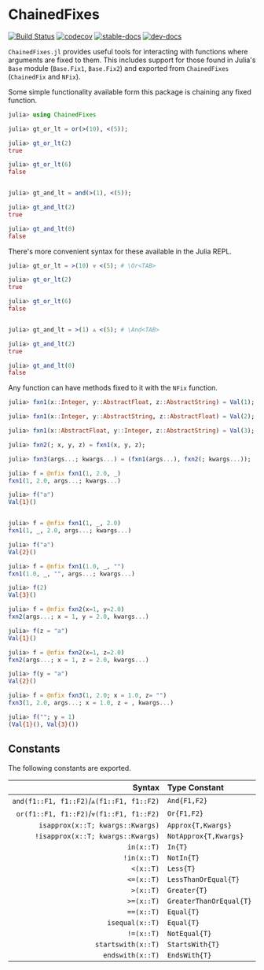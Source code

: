 # ChainedFixes

[![Build Status](https://travis-ci.com/Tokazama/ChainedFixes.jl.svg?branch=master)](https://travis-ci.com/Tokazama/ChainedFixes.jl) [![codecov](https://codecov.io/gh/Tokazama/ChainedFixes.jl/branch/master/graph/badge.svg)](https://codecov.io/gh/Tokazama/ChainedFixes.jl)
[![stable-docs](https://img.shields.io/badge/docs-stable-blue.svg)](https://Tokazama.github.io/ChainedFixes.jl/stable)
[![dev-docs](https://img.shields.io/badge/docs-dev-blue.svg)](https://Tokazama.github.io/ChainedFixes.jl/dev)

`ChainedFixes.jl` provides useful tools for interacting with functions where arguments are fixed to them.
This includes support for those found in Julia's `Base` module (`Base.Fix1`, `Base.Fix2`) and exported from `ChainedFixes` (`ChainedFix` and `NFix`).

Some simple functionality available form this package is chaining any fixed function.
```julia
julia> using ChainedFixes

julia> gt_or_lt = or(>(10), <(5));

julia> gt_or_lt(2)
true

julia> gt_or_lt(6)
false


julia> gt_and_lt = and(>(1), <(5));

julia> gt_and_lt(2)
true

julia> gt_and_lt(0)
false
```

There's more convenient syntax for these available in the Julia REPL.
```julia
julia> gt_or_lt = >(10) ⩔ <(5); # \Or<TAB>

julia> gt_or_lt(2)
true

julia> gt_or_lt(6)
false


julia> gt_and_lt = >(1) ⩓ <(5); # \And<TAB>

julia> gt_and_lt(2)
true

julia> gt_and_lt(0)
false
```

Any function can have methods fixed to it with the `NFix` function.

```julia
julia> fxn1(x::Integer, y::AbstractFloat, z::AbstractString) = Val(1);

julia> fxn1(x::Integer, y::AbstractString, z::AbstractFloat) = Val(2);

julia> fxn1(x::AbstractFloat, y::Integer, z::AbstractString) = Val(3);

julia> fxn2(; x, y, z) = fxn1(x, y, z);

julia> fxn3(args...; kwargs...) = (fxn1(args...), fxn2(; kwargs...));

julia> f = @nfix fxn1(1, 2.0, _)
fxn1(1, 2.0, args...; kwargs...)

julia> f("a")
Val{1}()


julia> f = @nfix fxn1(1, _, 2.0)
fxn1(1, _, 2.0, args...; kwargs...)

julia> f("a")
Val{2}()

julia> f = @nfix fxn1(1.0, _, "")
fxn1(1.0, _, "", args...; kwargs...)

julia> f(2)
Val{3}()

julia> f = @nfix fxn2(x=1, y=2.0)
fxn2(args...; x = 1, y = 2.0, kwargs...)

julia> f(z = "a")
Val{1}()

julia> f = @nfix fxn2(x=1, z=2.0)
fxn2(args...; x = 1, z = 2.0, kwargs...)

julia> f(y = "a")
Val{2}()

julia> f = @nfix fxn3(1, 2.0; x = 1.0, z= "")
fxn3(1, 2.0, args...; x = 1.0, z = , kwargs...)

julia> f(""; y = 1)
(Val{1}(), Val{3}())

```


## Constants

The following constants are exported.

| Syntax                                    | Type Constant           |
|------------------------------------------:|:------------------------|
| `and(f1::F1, f1::F2)`/`⩓(f1::F1, f1::F2)` | `And{F1,F2}`            |
| `or(f1::F1, f1::F2)`/`⩔(f1::F1, f1::F2)`  | `Or{F1,F2}`             |
| `isapprox(x::T; kwargs::Kwargs)`          | `Approx{T,Kwargs}`      |
| `!isapprox(x::T; kwargs::Kwargs)`         | `NotApprox{T,Kwargs}`   |
| `in(x::T)`                                | `In{T}`                 |
| `!in(x::T)`                               | `NotIn{T}`              |
| `<(x::T)`                                 | `Less{T}`               |
| `<=(x::T)`                                | `LessThanOrEqual{T}`    |
| `>(x::T)`                                 | `Greater{T}`            |
| `>=(x::T)`                                | `GreaterThanOrEqual{T}` |
| `==(x::T)`                                | `Equal{T}`              |
| `isequal(x::T)`                           | `Equal{T}`              |
| `!=(x::T)`                                | `NotEqual{T}`           |
| `startswith(x::T)`                        | `StartsWith{T}`         |
| `endswith(x::T)`                          | `EndsWith{T}`           |


